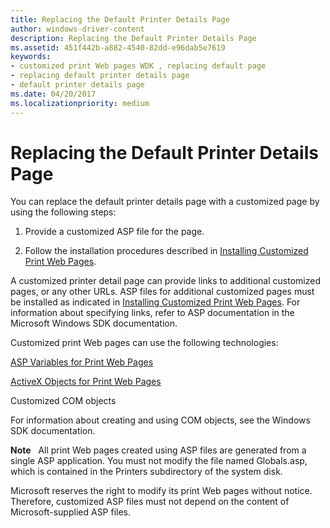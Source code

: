 ```yaml
---
title: Replacing the Default Printer Details Page
author: windows-driver-content
description: Replacing the Default Printer Details Page
ms.assetid: 451f442b-a882-4540-82dd-e96dab5e7619
keywords:
- customized print Web pages WDK , replacing default page
- replacing default printer details page
- default printer details page
ms.date: 04/20/2017
ms.localizationpriority: medium
---
```


# Replacing the Default Printer Details Page





You can replace the default printer details page with a customized page by using the following steps:

1.  Provide a customized ASP file for the page.

2.  Follow the installation procedures described in [Installing Customized Print Web Pages](installing-customized-print-web-pages.md).

A customized printer detail page can provide links to additional customized pages, or any other URLs. ASP files for additional customized pages must be installed as indicated in [Installing Customized Print Web Pages](installing-customized-print-web-pages.md). For information about specifying links, refer to ASP documentation in the Microsoft Windows SDK documentation.

Customized print Web pages can use the following technologies:

[ASP Variables for Print Web Pages](asp-variables-for-print-web-pages.md)

[ActiveX Objects for Print Web Pages](activex-objects-for-print-web-pages.md)

Customized COM objects

For information about creating and using COM objects, see the Windows SDK documentation.

**Note**   All print Web pages created using ASP files are generated from a single ASP application.
You must not modify the file named Globals.asp, which is contained in the Printers subdirectory of the system disk.

Microsoft reserves the right to modify its print Web pages without notice. Therefore, customized ASP files must not depend on the content of Microsoft-supplied ASP files.

 

 

 




